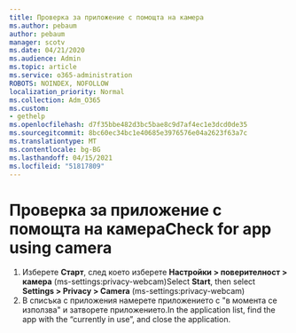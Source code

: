 ```yaml
---
title: Проверка за приложение с помощта на камера
ms.author: pebaum
author: pebaum
manager: scotv
ms.date: 04/21/2020
ms.audience: Admin
ms.topic: article
ms.service: o365-administration
ROBOTS: NOINDEX, NOFOLLOW
localization_priority: Normal
ms.collection: Adm_O365
ms.custom:
- gethelp
ms.openlocfilehash: d7f35bbe482d3bc5bae8c9d7af4ec1e3dcd0de35
ms.sourcegitcommit: 8bc60ec34bc1e40685e3976576e04a2623f63a7c
ms.translationtype: MT
ms.contentlocale: bg-BG
ms.lasthandoff: 04/15/2021
ms.locfileid: "51817809"
---
```

# <a name="check-for-app-using-camera"></a><span data-ttu-id="5da94-102">Проверка за приложение с помощта на камера</span><span class="sxs-lookup"><span data-stu-id="5da94-102">Check for app using camera</span></span>

1. <span data-ttu-id="5da94-103">Изберете **Старт**, след което изберете **Настройки > поверителност > камера** (ms-settings:privacy-webcam)</span><span class="sxs-lookup"><span data-stu-id="5da94-103">Select **Start**, then select **Settings > Privacy > Camera** (ms-settings:privacy-webcam)</span></span>
2. <span data-ttu-id="5da94-104">В списъка с приложения намерете приложението с "в момента се използва" и затворете приложението.</span><span class="sxs-lookup"><span data-stu-id="5da94-104">In the application list, find the app with the “currently in use”, and close the application.</span></span>
